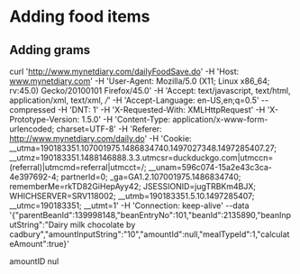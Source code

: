 
# Adding food items

## Adding grams
curl 'http://www.mynetdiary.com/dailyFoodSave.do' -H 'Host: www.mynetdiary.com' -H 'User-Agent: Mozilla/5.0 (X11; Linux x86_64; rv:45.0) Gecko/20100101 Firefox/45.0' -H 'Accept: text/javascript, text/html, application/xml, text/xml, */*' -H 'Accept-Language: en-US,en;q=0.5' --compressed -H 'DNT: 1' -H 'X-Requested-With: XMLHttpRequest' -H 'X-Prototype-Version: 1.5.0' -H 'Content-Type: application/x-www-form-urlencoded; charset=UTF-8' -H 'Referer: http://www.mynetdiary.com/daily.do' -H 'Cookie: __utma=190183351.107001975.1486834740.1497027348.1497285407.27; __utmz=190183351.1488146888.3.3.utmcsr=duckduckgo.com|utmccn=(referral)|utmcmd=referral|utmcct=/; __unam=596c074-15a2e43c3ca-4e397692-4; partnerId=0; _ga=GA1.2.107001975.1486834740; rememberMe=rkTD82GiHepAyy42; JSESSIONID=jugTRBKm4BJX; WHICHSERVER=SRV118002; __utmb=190183351.5.10.1497285407; __utmc=190183351; __utmt=1' -H 'Connection: keep-alive' --data '{"parentBeanId":139998148,"beanEntryNo":101,"beanId":2135890,"beanInputString":"Dairy milk chocolate by cadbury","amountInputString":"10","amountId":null,"mealTypeId":1,"calculateAmount":true}'

amountID nul
